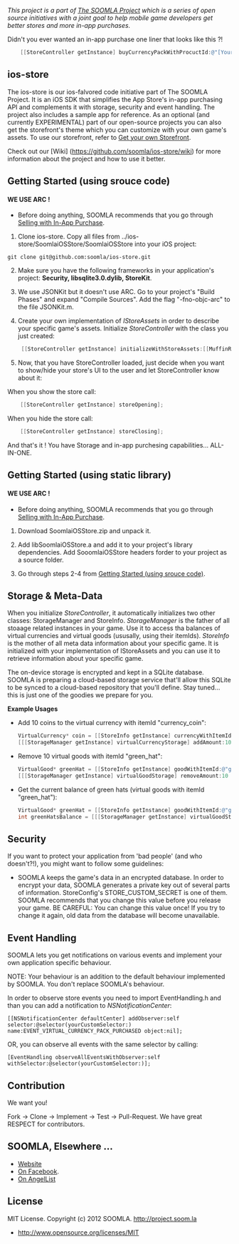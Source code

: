 *This project is a part of [The SOOMLA Project](http://project.soom.la) which is a series of open source initiatives with a joint goal to help mobile game developers get better stores and more in-app purchases.*

Didn't you ever wanted an in-app purchase one liner that looks like this ?!

```objective-c
    [[StoreController getInstance] buyCurrencyPackWithProcuctId:@"[Your product id here]"]
```

ios-store
---
The ios-store is our ios-falvored code initiative part of The SOOMLA Project. It is an iOS SDK that simplifies the App Store's in-app purchasing API and complements it with storage, security and event handling. The project also includes a sample app for reference. As an optional (and currently EXPERIMENTAL) part of our open-source projects you can also get the storefront's theme which you can customize with your own game's assets. To use our storefront, refer to [Get your own Storefront](https://github.com/soomla/android-store/wiki/Get-your-own-Storefront-%5BEXPERIMENTAL%5D).


Check out our [Wiki] (https://github.com/soomla/ios-store/wiki) for more information about the project and how to use it better.

Getting Started (using srouce code)
---

#### **WE USE ARC !**


* Before doing anything, SOOMLA recommends that you go through [Selling with In-App Purchase](https://developer.apple.com/appstore/in-app-purchase/index.html).

1. Clone ios-store. Copy all files from ../ios-store/SoomlaiOSStore/SoomlaiOSStore into your iOS project:

 `git clone git@github.com:soomla/ios-store.git`

2. Make sure you have the following frameworks in your application's project: **Security, libsqlite3.0.dylib, StoreKit**.

3. We use JSONKit but it doesn't use ARC. Go to your project's "Build Phases" and expand "Compile Sources". Add the flag "-fno-objc-arc" to the file JSONKit.m.
        
4. Create your own implementation of _IStoreAssets_ in order to describe your specific game's assets. Initialize _StoreController_ with the class you just created:

      ```objective-c
       [[StoreController getInstance] initializeWithStoreAssets:[[MuffinRushAssets alloc] init]];
      ```

5. Now, that you have StoreController loaded, just decide when you want to show/hide your store's UI to the user and let StoreController know about it:

When you show the store call:

```objective-c
    [[StoreController getInstance] storeOpening];
```

When you hide the store call:

```objective-c
    [[StoreController getInstance] storeClosing];
```

And that's it ! You have Storage and in-app purchesing capabilities... ALL-IN-ONE.

Getting Started (using static library)
---

#### **WE USE ARC !**


* Before doing anything, SOOMLA recommends that you go through [Selling with In-App Purchase](https://developer.apple.com/appstore/in-app-purchase/index.html).

1. Download SoomlaiOSStore.zip and unpack it.

2. Add libSoomlaiOSStore.a and add it to your project's library dependencies. Add SooomlaiOSStore headers forder to your project as a source folder.

3. Go through steps 2-4 from [Getting Started (using srouce code)](https://github.com/refaelos/ios-store#getting-started-using-srouce-code).

Storage & Meta-Data
---

When you initialize _StoreController_, it automatically initializes two other classes: StorageManager and StoreInfo. _StorageManager_ is the father of all stoaage related instances in your game. Use it to access tha balances of virtual currencies and virtual goods (ususally, using their itemIds). _StoreInfo_ is the mother of all meta data information about your specific game. It is initialized with your implementation of IStoreAssets and you can use it to retrieve information about your specific game.

The on-device storage is encrypted and kept in a SQLite database. SOOMLA is preparing a cloud-based storage service that'll allow this SQLite to be synced to a cloud-based repository that you'll define. Stay tuned... this is just one of the goodies we prepare for you.

**Example Usages**

* Add 10 coins to the virtual currency with itemId "currency_coin":

    ```objective-c
    VirtualCurrency* coin = [[StoreInfo getInstance] currencyWithItemId:@"currency_coin"];
    [[[StorageManager getInstance] virtualCurrencyStorage] addAmount:10 toCurrency:coin];
    ```
    
* Remove 10 virtual goods with itemId "green_hat":

    ```objective-c
    VirtualGood* greenHat = [[StoreInfo getInstance] goodWithItemId:@"green_hat"];
    [[[StorageManager getInstance] virtualGoodStorage] removeAmount:10 fromGood:greenHat];
    ```
    
* Get the current balance of green hats (virtual goods with itemId "green_hat"):

    ```objective-c
    VirtualGood* greenHat = [[StoreInfo getInstance] goodWithItemId:@"green_hat"];
    int greenHatsBalance = [[[StorageManager getInstance] virtualGoodStorage] getBalanceForGood:greenHat];
    ```
    
Security
---

If you want to protect your application from 'bad people' (and who doesn't?!), you might want to follow some guidelines:

+ SOOMLA keeps the game's data in an encrypted database. In order to encrypt your data, SOOMLA generates a private key out of several parts of information. StoreConfig's STORE_CUSTOM_SECRET is one of them. SOOMLA recommends that you change this value before you release your game. BE CAREFUL: You can change this value once! If you try to change it again, old data from the database will become unavailable.


Event Handling
---

SOOMLA lets you get notifications on various events and implement your own application specific behaviour.

NOTE: Your behaviour is an addition to the default behaviour implemented by SOOMLA. You don't replace SOOMLA's behaviour.

In order to observe store events you need to import EventHandling.h and than you can add a notification to *NSNotificationCenter*:

    [[NSNotificationCenter defaultCenter] addObserver:self selector:@selector(yourCustomSelector:) name:EVENT_VIRTUAL_CURRENCY_PACK_PURCHASED object:nil];
    
OR, you can observe all events with the same selector by calling:

    [EventHandling observeAllEventsWithObserver:self withSelector:@selector(yourCustomSelector:)];

Contribution
---

We want you!

Fork -> Clone -> Implement -> Test -> Pull-Request. We have great RESPECT for contributors.

SOOMLA, Elsewhere ...
---

+ [Website](http://project.soom.la/)
+ [On Facebook](https://www.facebook.com/pages/The-SOOMLA-Project/389643294427376).
+ [On AngelList](https://angel.co/the-soomla-project)

License
---
MIT License. Copyright (c) 2012 SOOMLA. http://project.soom.la
+ http://www.opensource.org/licenses/MIT

